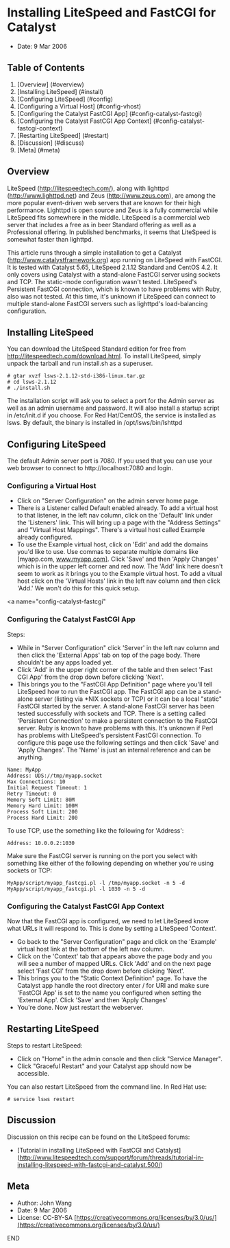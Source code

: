 Installing LiteSpeed and FastCGI for Catalyst
=============================================

* Date: 9 Mar 2006

Table of Contents
-----------------

1. [Overview] (#overview)
2. [Installing LiteSpeed] (#install)
3. [Configuring LiteSpeed] (#config)
  1. [Configuring a Virtual Host] (#config-vhost)
  2. [Configuring the Catalyst FastCGI App] (#config-catalyst-fastcgi)
  3. [Configuring the Catalyst FastCGI App Context] (#config-catalyst-fastcgi-context)
4. [Restarting LiteSpeed] (#restart)
5. [Discussion] (#discuss)
6. [Meta] (#meta)

<a name="overview"></a>
Overview
--------

LiteSpeed (http://litespeedtech.com/), along with lighttpd (http://www.lighttpd.net) and Zeus (http://www.zeus.com), are among the more popular event-driven web servers that are known for their high performance. Lighttpd is open source and Zeus is a fully commercial while LiteSpeed fits somewhere in the middle. LiteSpeed is a commercial web server that includes a free as in beer Standard offering as well as a Professional offering. In published benchmarks, it seems that LiteSpeed is somewhat faster than lighttpd.

This article runs through a simple installation to get a Catalyst (http://www.catalystframework.org) app running on LiteSpeed with FastCGI. It is tested with Catalyst 5.65, LiteSpeed 2.1.12 Standard and CentOS 4.2. It only covers using Catalyst with a stand-alone FastCGI server using sockets and TCP. The static-mode configuration wasn't tested. LiteSpeed's Persistent FastCGI connection, which is known to have problems with Ruby, also was not tested. At this time, it's unknown if LiteSpeed can connect to multiple stand-alone FastCGI servers such as lighttpd's load-balancing configuration.

<a name="install"></a>
Installing LiteSpeed
--------------------

You can download the LiteSpeed Standard edition for free from http://litespeedtech.com/download.html. To install LiteSpeed, simply unpack the tarball and run install.sh as a superuser.

```
# gtar xvzf lsws-2.1.12-std-i386-linux.tar.gz
# cd lsws-2.1.12
# ./install.sh
```

The installation script will ask you to select a port for the Admin server as well as an admin username and password. It will also install a startup script in /etc/init.d if you choose. For Red Hat/CentOS, the service is installed as lsws. By default, the binary is installed in /opt/lsws/bin/lshttpd

<a name="config"></a>
Configuring LiteSpeed
---------------------

The default Admin server port is 7080. If you used that you can use your web browser to connect to http://localhost:7080 and login.

<a name="config-vhost"></a>
### Configuring a Virtual Host

* Click on "Server Configuration" on the admin server home page.
* There is a Listener called Default enabled already. To add a virtual host to that listener, in the left nav column, click on the 'Default' link under the 'Listeners' link. This will bring up a page with the "Address Settings" and "Virtual Host Mappings". There's a virtual host called Example already configured.
* To use the Example virtual host, click on 'Edit' and add the domains you'd like to use. Use commas to separate multiple domains like [myapp.com, www.myapp.com]. Click 'Save' and then 'Apply Changes' which is in the upper left corner and red now. The 'Add' link here doesn't seem to work as it brings you to the Example virtual host. To add a vitual host click on the 'Virtual Hosts' link in the left nav column and then click 'Add.' We won't do this for this quick setup.

<a name="config-catalyst-fastcgi"</a>
### Configuring the Catalyst FastCGI App

Steps:

* While in "Server Configuration" click 'Server' in the left nav column and then click the 'External Apps' tab on top of the page body. There shouldn't be any apps loaded yet.
* Click 'Add' in the upper right corner of the table and then select 'Fast CGI App' from the drop down before clicking 'Next'.
* This brings you to the "FastCGI App Definition" page where you'll tell LiteSpeed how to run the FastCGI app. The FastCGI app can be a stand-alone server (listing via *NIX sockets or TCP) or it can be a local "static" FastCGI started by the server. A stand-alone FastCGI server has been tested successfully with sockets and TCP. There is a setting called 'Persistent Connection' to make a persistent connection to the FastCGI server. Ruby is known to have problems with this. It's unknown if Perl has problems with LiteSpeed's persistent FastCGI connection. To configure this page use the following settings and then click 'Save' and 'Apply Changes'. The 'Name' is just an internal reference and can be anything.

```
Name: MyApp
Address: UDS://tmp/myapp.socket
Max Connections: 10
Initial Request Timeout: 1
Retry Timeout: 0
Memory Soft Limit: 80M
Memory Hard Limit: 100M
Process Soft Limit: 200
Process Hard Limit: 200
```

To use TCP, use the something like the following for 'Address':

```
Address: 10.0.0.2:1030
```

Make sure the FastCGI server is running on the port you select with something like either of the following depending on whether you're using sockets or TCP:

```
MyApp/script/myapp_fastcgi.pl -l /tmp/myapp.socket -n 5 -d
MyApp/script/myapp_fastcgi.pl -l 1030 -n 5 -d
```

<a name="config-catalyst-fastcgi-context"></a>
### Configuring the Catalyst FastCGI App Context

Now that the FastCGI app is configured, we need to let LiteSpeed know what URLs it will respond to. This is done by setting a LiteSpeed 'Context'.

* Go back to the "Server Configuration" page and click on the 'Example' virtual host link at the bottom of the left nav column.
* Click on the 'Context' tab that appears above the page body and you will see a number of mapped URLs. Click 'Add' and on the next page select 'Fast CGI' from the drop down before clicking 'Next'.
* This brings you to the "Static Context Definition" page. To have the Catalyst app handle the root directory enter / for URI and make sure 'FastCGI App' is set to the name you configured when setting the 'External App'. Click 'Save' and then 'Apply Changes'
* You're done. Now just restart the webserver.

<a name="restart"></a>
Restarting LiteSpeed
--------------------

Steps to restart LiteSpeed:

* Click on "Home" in the admin console and then click "Service Manager".
* Click "Graceful Restart" and your Catalyst app should now be accessible.

You can also restart LiteSpeed from the command line. In Red Hat use:

```
# service lsws restart
```

<a name="discuss"></a>
Discussion
----------

Discussion on this recipe can be found on the LiteSpeed forums:

* [Tutorial in installing LiteSpeed with FastCGI and Catalyst] (http://www.litespeedtech.com/support/forum/threads/tutorial-in-installing-litespeed-with-fastcgi-and-catalyst.500/)

<a name="meta"></a>
Meta
----

* Author: John Wang
* Date: 9 Mar 2006
* License: CC-BY-SA [https://creativecommons.org/licenses/by/3.0/us/](https://creativecommons.org/licenses/by/3.0/us/)

END